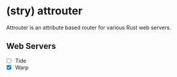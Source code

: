 # (stry) attrouter

Attrouter is an attribute based router for various Rust web servers.

## Web Servers
  - [ ] Tide
  - [x] Warp
